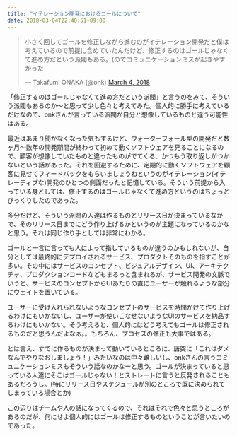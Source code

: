 ```yaml
---
title: "イテレーション開発におけるゴールについて"
date: 2018-03-04T22:40:51+09:00
---
```


<blockquote class="twitter-tweet" data-lang="en"><p lang="ja" dir="ltr">小さく回してゴールを修正しながら進むのがイテレーション開発だと僕は考えているので前提に含めていたんだけど、修正するのはゴールじゃなくて進め方だという派閥もある。(のでコミュニケーションミスが起きやすかった</p>&mdash; Takafumi ONAKA (@onk) <a href="https://twitter.com/onk/status/970262406189346816?ref_src=twsrc%5Etfw">March 4, 2018</a></blockquote>
<script async src="https://platform.twitter.com/widgets.js" charset="utf-8"></script>

「修正するのはゴールじゃなくて進め方だという派閥」と言うのをみて、そういう派閥もあるのか～と思って少し色々と考えてみた。個人的に勝手に考えているだけなので、onkさんが言っている派閥が自分と想像しているものと違う可能性はある。

最近はあまり聞かなくなった気もするけど、ウォーターフォール型の開発だと数ヶ月～数年の開発期間が終わって初めて動くソフトウェアを見ることになるので、顧客が想像していたものと違ったものがでてくる、かつもう取り返しがつかないという話があった。それを回避するために、定期的に動くソフトウェアを顧客に見せてフィードバックをもらいましょうねというのがイテレーション(イテレーティブな)開発のひとつの側面だったと記憶している。そういう前提から入っている身としては、修正するのはゴールじゃなくて進め方というのはちょっとびっくりしたのであった。

多分だけど、そういう派閥の人達は作るものとリリース日が決まっているなかで、そのリリース日までにどう作り上げるかというのが主題になっているのかなと思う。それは同じ作り手としては非常にわかる。

ゴールと一言に言っても人によって指しているものが違うのかもしれないが、自分としては最終的にデプロイされるサービス、プロダクトそのものを指すことが多い。その中にはサービスのコンセプト、ビジュアルデザイン、UI、アーキテクチャ、プロダクションコードなどもまるっと含まれるが、サービス開発の文脈でいうと、サービスのコンセプトからUIあたりの直にユーザーが触れるような部分にウェイトを置いている。

ユーザーに受け入れられないようなコンセプトのサービスを時間かけて作り上げるわけにもいかないし、ユーザーが使いこなせないようなUIのサービスを納品するわけにもいかない。そう考えると、個人的にはどう考えてもゴールは修正されるものだと思うんだよなぁ。。もちろん、プロセスの修正も大事ではある。

とは言え、すでに作るものが決まって動いているところに、唐突に「これはダメなんでやりなおしましょう！」みたいなのは中々難しいし、onkさんの言うコミュニケーションミスもそういう話なのかなーと思う。ゴールが決まっていると思っている人達にそこはゴールじゃない！とストレートに言うと反発されることもあるだろうし。(特にリリース日やスケジュールが別のところで既に決められてしまっている場合とか)

この辺りはチームや人の話になってくるので、それはそれで色々と思うところがあるのだが、何にせよ個人的にはゴールは修正するものということが言いたいのであった。
